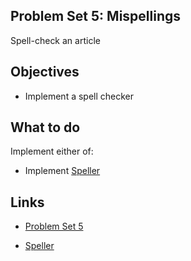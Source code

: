 ## Problem Set 5: Mispellings

Spell-check an article

## Objectives

+ Implement a spell checker

## What to do

Implement either of:

+ Implement [Speller][speller]

## Links

+ [Problem Set 5](http://docs.cs50.net/2017/x/psets/5/pset5.html)

+ [Speller][speller]


[speller]: http://docs.cs50.net/problems/speller/speller.html "Speller specifications"
